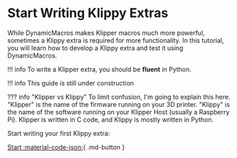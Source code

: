 # Start Writing Klippy Extras

While DynamicMacros makes Klipper macros much more powerful, sometimes a Klippy extra is required for more functionality. In this tutorial, you will learn how to develop a Klippy extra and test it using DynamicMacros.

!!! info
    To write a Klipper extra, you should be **fluent** in Python.

!!! info
    This guide is still under construction

??? info "Klipper vs Klippy"
    To limit confusion, I'm going to explain this here. "Klipper" is the name of the firmware running on your 3D printer. "Klippy" is the name of the software running on your Klipper Host (usually a Raspberry Pi). Klipper is written in C code, and Klippy is mostly written in Python.



Start writing your first Klippy extra:

[Start :material-code-json:](extras-structure.md){ .md-button }